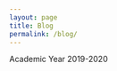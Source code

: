 ```yaml
---
layout: page
title: Blog
permalink: /blog/
---
```


Academic Year 2019-2020 
<!--### [Labour Economics (UNIFE)](http://www.unife.it/economia/economia/insegnamenti/economia-del-lavoro/programmi-a-a-2018-2019/economia-del-lavoro?year=2019)
Undergraduate course of Labour Economics (L33 and L18)

-----

<!--Academic Year 2018-2019 

<!--### [Economic Policy (UNICH)](http://elearning.unich.it/enrol/index.php?id=261)
<!--Undergraduate course of Economic Policy (L18)

-----

<!--### [European Economic Policy (UNICH)](http://elearning.unich.it/enrol/index.php?id=259)
<!--Postgraduate course of European Economic Policy (LM77)

-----

<!--### [PhD in ACCOUNTING, MANAGEMENT AND BUSINESS ECONOMICS (UNICH)](http://www.dea.unich.it/ricerca)
<!--Personnel Economics

-----

 <!--### [Labour Economics (UNIFE)](http://www.unife.it/economia/economia/insegnamenti/economia-del-lavoro)
<!--Undergraduate course of Labour Economics (L18) -->
